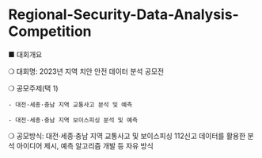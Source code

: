 # Regional-Security-Data-Analysis-Competition

■ 대회개요

  ❍ 대회명: 2023년 지역 치안 안전 데이터 분석 공모전

 

  ❍ 공모주제(택 1)

    - 대전·세종·충남 지역 교통사고 분석 및 예측

    - 대전·세종·충남 지역 보이스피싱 분석 및 예측

 

  ❍ 공모방식: 대전·세종·충남 지역 교통사고 및 보이스피싱 112신고 데이터를 활용한 분석 아이디어 제시, 예측 알고리즘 개발 등 자유 방식
